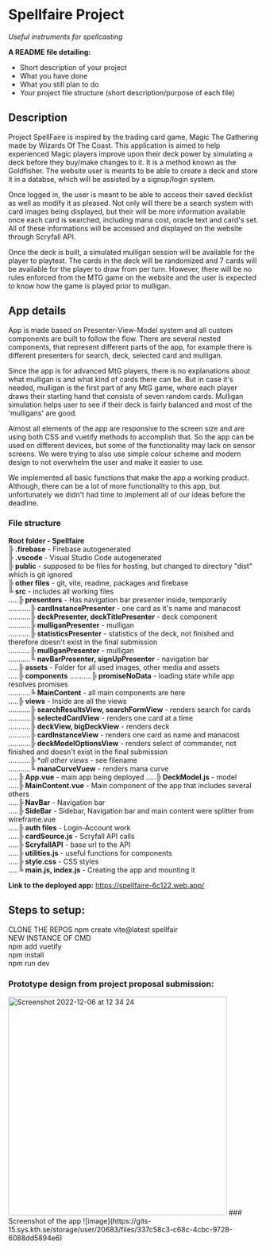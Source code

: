 # Spellfaire Project
_Useful instruments for spellcasting_

**A README file detailing:**
- Short description of your project
- What you have done
- What you still plan to do
- Your project file structure (short description/purpose of each file)

## Description

Project SpellFaire is inspired by the trading card game, Magic The Gathering made by Wizards Of The Coast. This application is aimed to help experienced Magic players improve upon their deck power by simulating a deck before they buy/make changes to it. It is a method known as the Goldfisher. The website user is meants to be able to create a deck and store it in a databse, which will be assisted by a signup/login system. 

Once logged in, the user is meant to be able to access their saved decklist as well as modify it as pleased. Not only will there be a search system with card images being displayed, but their will be more information available once each card is searched, including mana cost, oracle text and card's set. All of these informations will be accessed and displayed on the website through Scryfall API. 

Once the deck is built, a simulated mulligan session will be available for the player to playtest. The cards in the deck will be randomized and 7 cards will be available for the player to draw from per turn. However, there will be no rules enforced from the MTG game on the website and the user is expected to know how the game is played prior to mulligan.  

## App details

App is made based on Presenter-View-Model system and all custom components are built to follow the flow. There are several nested components, that represent different parts of the app, for example there is different presenters for search, deck, selected card and mulligan. 

Since the app is for advanced MtG players, there is no explanations about what mulligan is and what kind of cards there can be. But in case it's needed, mulligan is the first part of any MtG game, where each player draws their starting hand that consists of seven random cards. Mulligan simulation helps user to see if their deck is fairly balanced and most of the 'mulligans' are good.  

Almost all elements of the app are responsive to the screen size and are using both CSS and vuetify methods to accomplish that. So the app can be used on different devices, but some of the functionality may lack on sensor screens. We were trying to also use simple colour scheme and modern design to not overwhelm the user and make it easier to use.  

We implemented all basic functions that make the app a working product. Although, there can be a lot of more functionality to this app, but unfortunately we didn't had time to implement all of our ideas before the deadline. 

### File structure

**Root folder - Spellfaire**  
╠ **.firebase**  - Firebase autogenerated  
╠ **.vscode** - Visual Studio Code autogenerated  
╠ **public** - supposed to be files for hosting, but changed to directory "dist" which is git ignored  
╠ **other files** - git, vite, readme, packages and firebase  
╚ **src** - includes all working files  
.....╠ **presenters** - Has navigation bar presenter inside, temporarily  
...........╠ **cardInstancePresenter** -  one card as it's name and manacost  
...........╠ **deckPresenter, deckTitlePresenter** -  deck component   
...........╠ **mulliganPresenter** -  mulligan  
...........╠ **statisticsPresenter** -  statistics of the deck, not finished and therefore doesn't exist in the final submission  
...........╠ **mulliganPresenter** -  mulligan  
...........╚ **navBarPresenter, signUpPresenter** - navigation bar  
.....╠ **assets** - Folder for all used images, other media and assets  
.....╠ **components**
...........╠ **promiseNoData** - loading state while app resolves promises  
...........╚ **MainContent** - all main components are here  
.....╠ **views** - Inside are all the views  
...........╠ **searchResultsView, searchFormView** - renders search for cards  
...........╠ **selectedCardView** - renders one card at a time  
...........╠ **deckView, bigDeckView** - renders deck  
...........╠ **cardInstanceView** - renders one card as name and manacost  
...........╠ **deckModelOptionsView** - renders select of commander, not finished and doesn't exist in the final submission   
...........╠ **all other views* - see filename   
...........╚ **manaCurveVuew** - renders mana curve  
.....╠ **App.vue** - main app being deployed
.....╠ **DeckModel.js** - model  
.....╠ **MainContent.vue** - Main component of the app that includes several others  
.....╠ **NavBar** - Navigation bar  
.....╠ **SideBar** - Sidebar, Navigation bar and main content were splitter from wireframe.vue  
.....╠ **auth files** - Login-Account work  
.....╠ **cardSource.js** - Scryfall API calls  
.....╠ **ScryfallAPI** - base url to the API  
.....╠ **utilities.js** - useful functions for components  
.....╠ **style.css** - CSS styles  
.....╚ **main.js, index.js** - Creating the app and mounting it  


**Link to the deployed app:** https://spellfaire-6c122.web.app/

## Steps to setup: 

CLONE THE REPOS npm create vite@latest spellfair  
NEW INSTANCE OF CMD  
npm add vuetify  
npm install  
npm run dev  

### Prototype design from project proposal submission: 
<img width="440" alt="Screenshot 2022-12-06 at 12 34 24" src="https://gits-15.sys.kth.se/storage/user/20646/files/4a759d5e-4b02-4e4c-b3a6-5a8ef14585f6">
### Screenshot of the app
![image](https://gits-15.sys.kth.se/storage/user/20683/files/337c58c3-c68c-4cbc-9728-6088dd5894e6)
